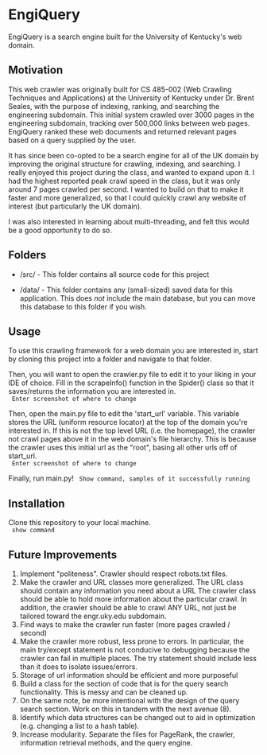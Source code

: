 # EngiQuery
EngiQuery is a search engine built for the University of Kentucky's web domain.    

## Motivation
This web crawler was originally built for CS 485-002 (Web Crawling Techniques and Applications) at the University of Kentucky under Dr. 
Brent Seales, with the purpose of indexing, ranking, and searching the engineering subdomain. This initial system crawled over 3000 pages in the engineering subdomain, tracking over 500,000 links between web pages. EngiQuery ranked these web documents and returned relevant pages based on a query supplied by the user.  

It has since been co-opted to be a search engine for all of the UK domain by improving the original structure for crawling, indexing, and searching. I really enjoyed this project during the class, and wanted to expand upon it. I had the highest reported peak crawl speed in the class, but it was only around 7 pages crawled per second. I wanted to build on that to make it faster and more generalized, so that I could quickly crawl any website of interest (but particularly the UK domain).  

I was also interested in learning about multi-threading, and felt this would be a good opportunity to do so.


## Folders
  * /src/ - This folder contains all source code for this project 
  
  * /data/ - This folder contains any (small-sized) saved data for this application. This does *not* include the main database, but you can move this database to this folder if you wish.
    
## Usage
To use this crawling framework for a web domain you are interested in, start by cloning this project into a folder and navigate to that folder.  

Then, you will want to open the crawler.py file to edit it to your liking in your IDE of choice. Fill in the scrapeInfo() function in the Spider() class so that it saves/returns the information you are interested in.  
` Enter screenshot of where to change`

Then, open the main.py file to edit the 'start_url' variable. This variable stores the URL (uniform resource locator) at the top of the domain you're interested in. If this is not the top level URL (i.e. the homepage), the crawler not crawl pages above it in the web domain's file hierarchy. This is because the crawler uses this initial url as the "root", basing all other urls off of start_url.  
` Enter screenshot of where to change`

Finally, run main.py!
` Show command, samples of it successfully running`

## Installation
Clone this repository to your local machine.  
` show command` 
  
## Future Improvements
  1. Implement "politeness". Crawler should respect robots.txt files.
  2. Make the crawler and URL classes more generalized. The URL class should contain any information you need about a URL
     The crawler class should be able to hold more information about the particular crawl. In addition, the crawler should be able to 
     crawl ANY URL, not just be tailored toward the engr.uky.edu subdomain.
  3. Find ways to make the crawler run faster (more pages crawled / second)
  4. Make the crawler more robust, less prone to errors. In particular, the main try/except statement is not conducive to debugging
     because the crawler can fail in multiple places. The try statement should include less than it does to isolate issues/errors.
  5. Storage of url information should be efficient and more purposeful
  6. Build a class for the section of code that is for the query search functionality. This is messy and can be cleaned up.
  7. On the same note, be more intentional with the design of the query search section. Work on this in tandem with the next avenue (8).
  8. Identify which data structures can be changed out to aid in optimization (e.g. changing a list to a hash table).
  9. Increase modularity. Separate the files for PageRank, the crawler, information retrieval methods, and the query engine.

